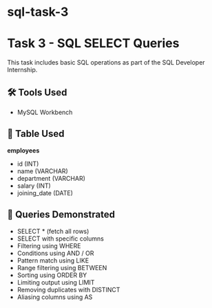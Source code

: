 # sql-task-3
# Task 3 - SQL SELECT Queries

This task includes basic SQL operations as part of the SQL Developer Internship.

## 🛠 Tools Used
- MySQL Workbench

## 📄 Table Used
**employees**
- id (INT)
- name (VARCHAR)
- department (VARCHAR)
- salary (INT)
- joining_date (DATE)

## 🧪 Queries Demonstrated
- SELECT * (fetch all rows)
- SELECT with specific columns
- Filtering using WHERE
- Conditions using AND / OR
- Pattern match using LIKE
- Range filtering using BETWEEN
- Sorting using ORDER BY
- Limiting output using LIMIT
- Removing duplicates with DISTINCT
- Aliasing columns using AS

